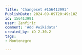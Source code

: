 ```yaml
---
Title: 'Changeset #156413991'
PublishDate: 2024-09-09T20:49:10Z
id: 156413991
user: Zenfiric
comment: 'Add #wikidata'
created_by: iD 2.30.2
tags:
- Montenegro

---
```

